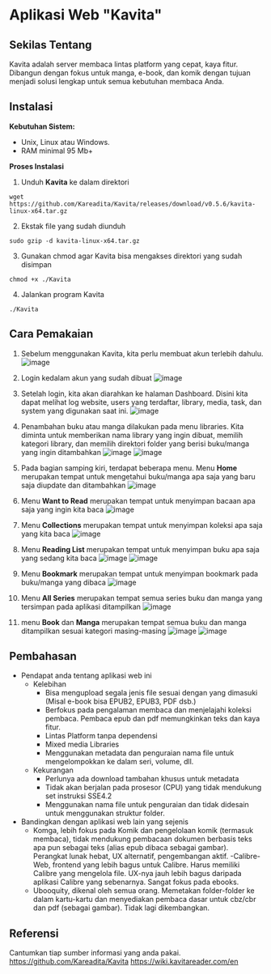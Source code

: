 # Aplikasi Web "Kavita"


## Sekilas Tentang

Kavita adalah server membaca lintas platform yang cepat, kaya fitur. Dibangun dengan fokus untuk manga, e-book, dan komik dengan tujuan menjadi solusi lengkap untuk semua kebutuhan membaca Anda.

## Instalasi

**Kebutuhan Sistem:**
- Unix, Linux atau Windows.
- RAM minimal 95 Mb+

**Proses Instalasi**
1. Unduh **Kavita** ke dalam direktori
```
wget https://github.com/Kareadita/Kavita/releases/download/v0.5.6/kavita-linux-x64.tar.gz
```
2. Ekstak file yang sudah diunduh
```
sudo gzip -d kavita-linux-x64.tar.gz
```
3. Gunakan chmod agar Kavita bisa mengakses direktori yang sudah disimpan
```
chmod +x ./Kavita
```
4. Jalankan program Kavita
```
./Kavita
```


## Cara Pemakaian

1. Sebelum menggunakan Kavita, kita perlu membuat akun terlebih dahulu.
![image](https://user-images.githubusercontent.com/95017091/196713457-6941eecc-2c13-4e67-9ce9-f343e100c280.png)

2. Login kedalam akun yang sudah dibuat
![image](https://user-images.githubusercontent.com/95017091/196713937-96de4bec-adf2-4c52-88f7-29a0ed449cee.png)

3. Setelah login, kita akan diarahkan ke halaman Dashboard. Disini kita dapat melihat log website, users yang terdaftar, library, media, task, dan system yang digunakan saat ini.
![image](https://user-images.githubusercontent.com/95017091/196714356-56188016-1dcf-4eb4-8165-8c5c86b03644.png)

4. Penambahan buku atau manga dilakukan pada menu libraries. Kita diminta untuk memberikan nama library yang ingin dibuat, memilih kategori library, dan memilih direktori folder yang berisi buku/manga yang ingin ditambahkan
![image](https://user-images.githubusercontent.com/95017091/196715404-cce117d6-9f2e-4591-99d6-5ebbeefb1335.png)
![image](https://user-images.githubusercontent.com/95017091/196715492-10a0b9c4-f8ed-4525-a13b-166091f15d17.png)

5. Pada bagian samping kiri, terdapat beberapa menu. Menu **Home** merupakan tempat untuk mengetahui buku/manga apa saja yang baru saja diupdate dan ditambahkan
![image](https://user-images.githubusercontent.com/95017091/196716634-503a4c25-d666-442b-aa2e-87a02cbb7c3a.png)

6. Menu **Want to Read** merupakan tempat untuk menyimpan bacaan apa saja yang ingin kita baca
![image](https://user-images.githubusercontent.com/95017091/196717148-ae3dcc45-dc81-4466-b9ad-ad221e2951f4.png)

7. Menu **Collections** merupakan tempat untuk menyimpan koleksi apa saja yang kita baca
![image](https://user-images.githubusercontent.com/95017091/196717442-e941a4e3-a069-4dc5-b15d-389f888c5359.png)

8. Menu **Reading List** merupakan tempat untuk menyimpan buku apa saja yang sedang kita baca
![image](https://user-images.githubusercontent.com/95017091/196717885-f50c4fbf-1ac3-468e-b265-e32df35cdd1f.png)
![image](https://user-images.githubusercontent.com/95017091/196718134-8f82ab63-59cf-4ece-9792-0159e05d0b34.png)

9. Menu **Bookmark** merupakan tempat untuk menyimpan bookmark pada buku/manga yang dibaca
![image](https://user-images.githubusercontent.com/95017091/196719286-57a9a66a-b618-43f1-b0e5-3e12eda57e19.png)

10. Menu **All Series** merupakan tempat semua series buku dan manga yang tersimpan pada aplikasi ditampilkan
![image](https://user-images.githubusercontent.com/95017091/196719997-83fd8ee0-3f82-456b-979c-4cb8ffb503c8.png)

11. menu **Book** dan **Manga** merupakan tempat semua buku dan manga ditampilkan sesuai kategori masing-masing
![image](https://user-images.githubusercontent.com/95017091/196720353-8327c98e-a3fd-45cc-960a-5522e709528e.png)
![image](https://user-images.githubusercontent.com/95017091/196720433-cd47f7d9-e649-4d23-9b5c-560a87501b62.png)



## Pembahasan

- Pendapat anda tentang aplikasi web ini
    - Kelebihan
        - Bisa mengupload segala jenis file sesuai dengan yang dimasuki (Misal e-book bisa EPUB2, EPUB3, PDF dsb.)
        - Berfokus pada pengalaman membaca dan menjelajahi koleksi pembaca. Pembaca epub dan pdf memungkinkan teks dan kaya fitur.
        - Lintas Platform tanpa dependensi
        - Mixed media Libraries
        - Menggunakan metadata dan penguraian nama file untuk mengelompokkan ke dalam seri, volume, dll.
    - Kekurangan
        - Perlunya ada download tambahan khusus untuk metadata
        - Tidak akan berjalan pada prosesor (CPU) yang tidak mendukung set instruksi SSE4.2
        - Menggunakan nama file untuk penguraian dan tidak didesain untuk menggunakan struktur folder.
- Bandingkan dengan aplikasi web lain yang sejenis
    - Komga, lebih fokus pada Komik dan pengelolaan komik (termasuk membaca), tidak mendukung pembacaan dokumen berbasis teks apa pun sebagai teks (alias epub 
    dibaca sebagai gambar). Perangkat lunak hebat, UX alternatif, pengembangan aktif.
    -Calibre-Web, frontend yang lebih bagus untuk Calibre. Harus memiliki Calibre yang mengelola file. UX-nya jauh lebih bagus daripada aplikasi Calibre yang 
    sebenarnya. Sangat fokus pada ebooks.
    - Ubooquity, dikenal oleh semua orang. Memetakan folder-folder ke dalam kartu-kartu dan menyediakan pembaca dasar untuk cbz/cbr dan pdf (sebagai gambar). 
    Tidak lagi dikembangkan.


## Referensi

Cantumkan tiap sumber informasi yang anda pakai.
https://github.com/Kareadita/Kavita
https://wiki.kavitareader.com/en
